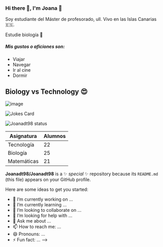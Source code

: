 ### Hi there 👋, I'm Joana :woman:
Soy estudiante del Máster de profesorado, ull. Vivo en las Islas Canarias :es:.

Estudie biología :sunflower:
##### Mis gustos o aficiones son: 
* Viajar
* Navegar
* Ir al cine
* Dormir

## Biology vs Technology :heart_eyes:
![image](https://github.com/Joanadt98/Joanadt98/assets/148484350/3c7fd5f8-aecd-42fa-aae7-55975237a9b9)
  
![Jokes Card](https://readme-jokes.vercel.app/api)


![Joanadt98 status](https://github.com/Joanadt98/Joanadt98)

Asignatura   |   Alumnos
---------    |  ---------
Tecnología   |     22
Biología     |     25
Matemáticas  |     21

**Joanadt98/Joanadt98** is a ✨ _special_ ✨ repository because its `README.md` (this file) appears on your GitHub profile.

Here are some ideas to get you started:

- 🔭 I’m currently working on ...
- 🌱 I’m currently learning ...
- 👯 I’m looking to collaborate on ...
- 🤔 I’m looking for help with ...
- 💬 Ask me about ...
- 📫 How to reach me: ...
- 😄 Pronouns: ...
- ⚡ Fun fact: ...
-->
